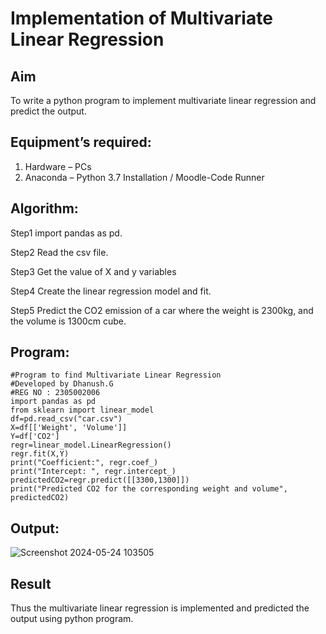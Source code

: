 # Implementation of Multivariate Linear Regression
## Aim
To write a python program to implement multivariate linear regression and predict the output.
## Equipment’s required:
1.	Hardware – PCs
2.	Anaconda – Python 3.7 Installation / Moodle-Code Runner
## Algorithm:
Step1
import pandas as pd.

Step2
Read the csv file.

Step3
Get the value of X and y variables

Step4
Create the linear regression model and fit.

Step5
Predict the CO2 emission of a car where the weight is 2300kg, and the volume is 1300cm cube.

## Program:
```
#Program to find Multivariate Linear Regression
#Developed by Dhanush.G
#REG NO : 2305002006
import pandas as pd
from sklearn import linear_model
df=pd.read_csv("car.csv")
X=df[['Weight', 'Volume']]
Y=df['CO2']
regr=linear_model.LinearRegression()
regr.fit(X,Y)
print("Coefficient:", regr.coef_)
print("Intercept: ", regr.intercept_)
predictedCO2=regr.predict([[3300,1300]])
print("Predicted CO2 for the corresponding weight and volume", predictedCO2)
```
## Output:
![Screenshot 2024-05-24 103505](https://github.com/etjabajasphin/Multivariate-Linear-Regression/assets/155508176/74777616-2e8f-4b5b-9385-e7997650b08a)


## Result
Thus the multivariate linear regression is implemented and predicted the output using python program.
